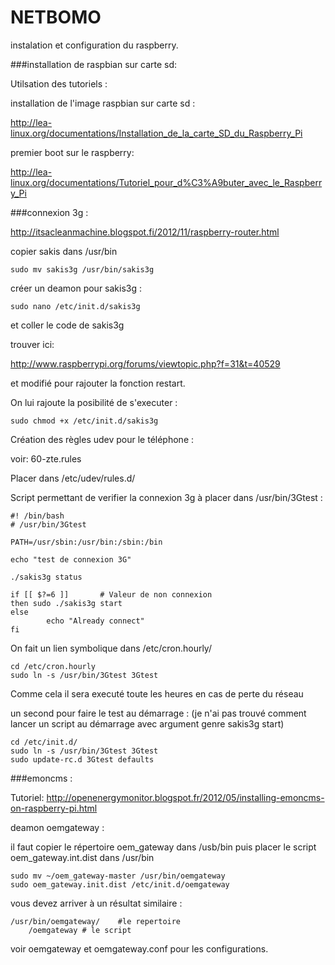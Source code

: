 NETBOMO
=======

instalation et configuration du raspberry.

###installation de raspbian sur carte sd:

Utilsation des tutoriels :

installation de l'image raspbian sur carte sd :

http://lea-linux.org/documentations/Installation_de_la_carte_SD_du_Raspberry_Pi

premier boot sur le raspberry:

http://lea-linux.org/documentations/Tutoriel_pour_d%C3%A9buter_avec_le_Raspberry_Pi


###connexion 3g :

http://itsacleanmachine.blogspot.fi/2012/11/raspberry-router.html

copier sakis dans /usr/bin
	
	sudo mv sakis3g /usr/bin/sakis3g

créer un deamon pour sakis3g :

	sudo nano /etc/init.d/sakis3g 

et coller le code de sakis3g

trouver ici:

http://www.raspberrypi.org/forums/viewtopic.php?f=31&t=40529

et modifié pour rajouter la fonction restart.

On lui rajoute la posibilité de s'executer :

	sudo chmod +x /etc/init.d/sakis3g


Création des règles udev pour le téléphone :

voir: 60-zte.rules

Placer dans /etc/udev/rules.d/

Script permettant de verifier la connexion 3g à placer dans /usr/bin/3Gtest :
	
	#! /bin/bash
	# /usr/bin/3Gtest

	PATH=/usr/sbin:/usr/bin:/sbin:/bin

	echo "test de connexion 3G"

	./sakis3g status

	if [[ $?=6 ]]		# Valeur de non connexion
	then sudo ./sakis3g start
	else
        	echo "Already connect"
	fi

On fait un lien symbolique dans /etc/cron.hourly/

	cd /etc/cron.hourly
	sudo ln -s /usr/bin/3Gtest 3Gtest

Comme cela il sera executé toute les heures en cas de perte du réseau

un second pour faire le test au démarrage : (je n'ai pas trouvé comment lancer un script au démarrage avec argument genre sakis3g start)

	cd /etc/init.d/
	sudo ln -s /usr/bin/3Gtest 3Gtest
	sudo update-rc.d 3Gtest defaults


###emoncms : 

Tutoriel:
http://openenergymonitor.blogspot.fr/2012/05/installing-emoncms-on-raspberry-pi.html

deamon oemgateway :

il faut copier le répertoire oem_gateway dans /usb/bin puis placer le script oem_gateway.int.dist dans /usr/bin

	sudo mv ~/oem_gateway-master /usr/bin/oemgateway
	sudo oem_gateway.init.dist /etc/init.d/oemgateway

vous devez arriver à un résultat similaire :
	
	/usr/bin/oemgateway/  	#le repertoire
	   	/oemgateway	# le script

voir oemgateway et oemgateway.conf pour les configurations.
